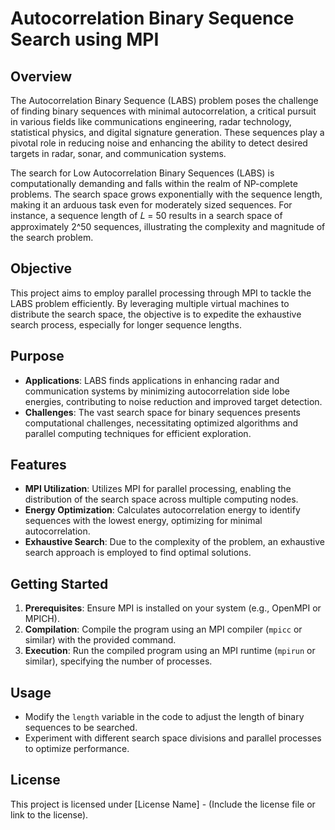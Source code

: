 # Autocorrelation Binary Sequence Search using MPI

## Overview
The Autocorrelation Binary Sequence (LABS) problem poses the challenge of finding binary sequences with minimal autocorrelation, a critical pursuit in various fields like communications engineering, radar technology, statistical physics, and digital signature generation. These sequences play a pivotal role in reducing noise and enhancing the ability to detect desired targets in radar, sonar, and communication systems.

The search for Low Autocorrelation Binary Sequences (LABS) is computationally demanding and falls within the realm of NP-complete problems. The search space grows exponentially with the sequence length, making it an arduous task even for moderately sized sequences. For instance, a sequence length of 𝐿 = 50 results in a search space of approximately 2^50 sequences, illustrating the complexity and magnitude of the search problem.

## Objective
This project aims to employ parallel processing through MPI to tackle the LABS problem efficiently. By leveraging multiple virtual machines to distribute the search space, the objective is to expedite the exhaustive search process, especially for longer sequence lengths. 

## Purpose
- **Applications**: LABS finds applications in enhancing radar and communication systems by minimizing autocorrelation side lobe energies, contributing to noise reduction and improved target detection.
- **Challenges**: The vast search space for binary sequences presents computational challenges, necessitating optimized algorithms and parallel computing techniques for efficient exploration.

## Features
- **MPI Utilization**: Utilizes MPI for parallel processing, enabling the distribution of the search space across multiple computing nodes.
- **Energy Optimization**: Calculates autocorrelation energy to identify sequences with the lowest energy, optimizing for minimal autocorrelation.
- **Exhaustive Search**: Due to the complexity of the problem, an exhaustive search approach is employed to find optimal solutions.

## Getting Started
1. **Prerequisites**: Ensure MPI is installed on your system (e.g., OpenMPI or MPICH).
2. **Compilation**: Compile the program using an MPI compiler (`mpicc` or similar) with the provided command.
3. **Execution**: Run the compiled program using an MPI runtime (`mpirun` or similar), specifying the number of processes.

## Usage
- Modify the `length` variable in the code to adjust the length of binary sequences to be searched.
- Experiment with different search space divisions and parallel processes to optimize performance.

## License
This project is licensed under [License Name] - (Include the license file or link to the license).
